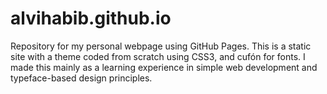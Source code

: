 alvihabib.github.io
===================

Repository for my personal webpage using GitHub Pages. This is a static site with a theme coded from scratch using CSS3, and cufón for fonts. I made this mainly as a learning experience in simple web development and typeface-based design principles.
